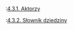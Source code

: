 :[4.3.1. Aktorzy](4.3.1.aktorzy/aktorzy.md)

:[4.3.2. Słownik dziedziny](4.3.2.slownik.dziedziny/slownik.dziedziny.md)
